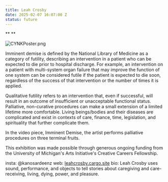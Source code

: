 ```yaml
---
title: Leah Crosby
date: 2025-02-07 16:07:00 Z
status: future
---
```


**
**

![CYNKPoster.png](/uploads/CYNKPoster.png)

Imminent demise is defined by the National Library of Medicine as a category of futility, describing an intervention in a patient who can be expected to die prior to hospital discharge. For example, an intervention on a patient with multi-system organ failure that may improve the function of one system can be considered futile if the patient is expected to die soon, regardless of the success of that intervention or the number of times it is applied.


Qualitative futility refers to an intervention that, even if successful, will result in an outcome of insufficient or unacceptable functional status.
Palliative, non-curative procedures can make a small extension of a limited lifetime more comfortable. Living beings/bodies and their diseases are complicated and exist in contexts of care, finance, time, legislation, and spirituality that further complicate them.

In the video piece, Imminent Demise, the artist performs palliative procedures on three terminal fruits.

This exhibition was made possible through generous ongoing funding from the University of Michigan's Arts Initiative's Creative Careers Fellowship.

insta: @kanosardeenz
web: [leahcrosby.cargo.site](leahcrosby.cargo.site)
bio: Leah Crosby uses sound, performance, and objects to tell stories about caregiving and care-receiving, living, dying, power, and pleasure.